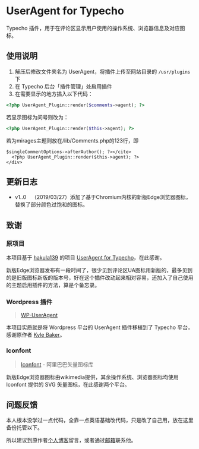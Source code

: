 # UserAgent for Typecho

Typecho 插件，用于在评论区显示用户使用的操作系统、浏览器信息及对应图标。

## 使用说明

1. 解压后修改文件夹名为 UserAgent，将插件上传至网站目录的 `/usr/plugins` 下
2. 在 Typecho 后台「插件管理」处启用插件
3. 在需要显示的地方插入以下代码：

```php
<?php UserAgent_Plugin::render($comments->agent); ?>
```
若显示图标为问号则改为：
```php
<?php UserAgent_Plugin::render($this->agent); ?>
```
若为mirages主题则放在/lib/Comments.php的123行，即
  ```
  $singleCommentOptions->afterAuthor(); ?></cite>
    <?php UserAgent_Plugin::render($this->agent); ?>
  </div>
  ```
## 更新日志
- v1..0&emsp;（2019/03/27）添加了基于Chromium内核的新版Edge浏览器图标，替换了部分颜色过饱和的图标。
## 致谢

### 原项目

本项目基于 [hakula139](https://github.com/hakula139) 的项目 [UserAgent for Typecho](https://github.com/hakula139/UserAgent-for-Typecho)，在此感谢。

新版Edge浏览器发布有一段时间了，很少见到评论区UA图标用新版的，最多见到的是旧版图标新版的版本号，好在这个插件改动起来相对容易，还加入了自己使用的主题启用插件的方法，算是个备忘录。
### Wordpress 插件

> [WP-UserAgent](https://wordpress.org/plugins/wp-useragent)

本项目实质就是将 Wordpress 平台的 UserAgent 插件移植到了 Typecho 平台，感谢原作者 [Kyle Baker](https://www.kyleabaker.com)。

### Iconfont

> [Iconfont](https://www.iconfont.cn) - 阿里巴巴矢量图标库

新版Edge浏览器图标由wikimedia提供，其余操作系统、浏览器图标均使用 Iconfont 提供的 SVG 矢量图标，在此感谢两个平台。

## 问题反馈

本人根本没学过一点代码，全靠一点英语基础改代码，只是改了自己用，放在这里备份托管以下。

所以建议到原作者[个人博客](https://hakula.xyz/project/ua_typecho.html)留言，或者通过[邮箱](mailto:i@hakula.xyz)联系他。

